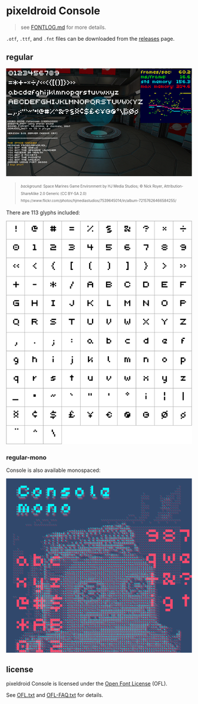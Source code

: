 # pixeldroid Console

> see [FONTLOG.md][font-log] for more details.

`.otf`, `.ttf`, and `.fnt` files can be downloaded from the [releases][releases] page.

## regular

![console regular font specimen][font-specimen]
<blockquote><sup><sub>
    <i>background:</i> Space Marines Game Environment by HJ Media Studios; &copy; Nick Royer, Attribution-ShareAlike 2.0 Generic (CC BY-SA 2.0) <br>
    https://www.flickr.com/photos/hjmediastudios/7539645014/in/album-72157626466584255/
</sub></sup></blockquote>

There are 113 glyphs included:

![console regular glyphs][font-glyphs]


### regular-mono

Console is also available monospaced:

![console regular mono font specimen][font-specimen-mono]

## license

pixeldroid Console is licensed under the [Open Font License][ofl] (OFL).

See [OFL.txt][license] and [OFL-FAQ.txt][license-faq] for details.


[font-log]: FONTLOG.md "Font Log"
[font-glyphs]: docs/glyphs.png "pixeldroid Console regular glyphs"
[font-specimen]: docs/specimen.png "pixeldroid Console regular font specimen"
[font-specimen-mono]: docs/specimen-mono.png "pixeldroid Console regular mono font specimen"
[license]: OFL.txt "Open Font License"
[license-faq]: OFL-FAQ.txt "Frequently Asked Questions about the Open Font License"
[ofl]: http://scripts.sil.org/OFL "more about the Open Font License"
[releases]: https://github.com/pixeldroid/fonts/releases/ "pixeldroid font releases"
